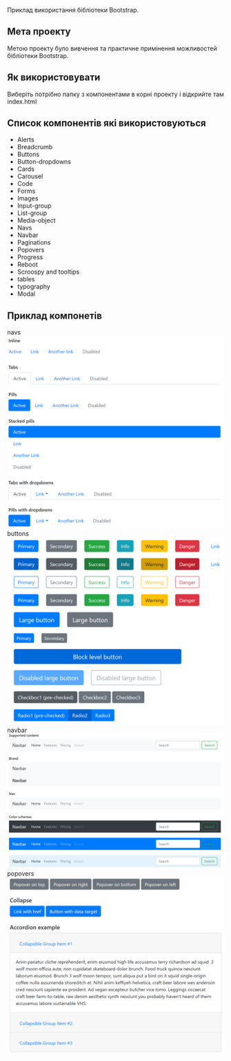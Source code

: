 Приклад використання бібліотеки Bootstrap.

## Мета проекту
Метою проекту було вивчення та практичне примінення можливостей бібліотеки Bootstrap.

## Як використовувати
Виберіть потрібно папку з компонентами в корні проекту і відкрийте там index.html

## Список компонентів які використовуються
* Alerts
* Breadcrumb
* Buttons
* Button-dropdowns
* Cards
* Carousel
* Code
* Forms
* Images
* Input-group
* List-group
* Media-object
* Navs
* Navbar
* Paginations
* Popovers
* Progress
* Reboot
* Scroospy and tooltips
* tables
* typography
* Modal

## Приклад компонетів
navs
![navs-img](img/navs.png)
buttons
![buttons img](img/buttons.png)
navbar
![navbar img](img/navbar.png)
popovers
![popovers img](img/popovers.png)